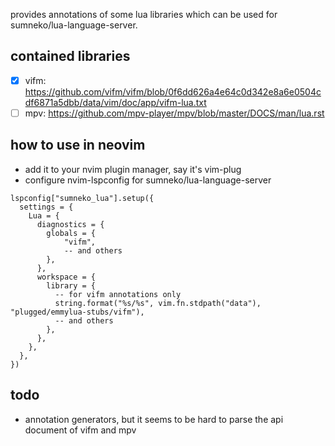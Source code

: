 provides annotations of some lua libraries which can be used for sumneko/lua-language-server.

## contained libraries
* [x] vifm: https://github.com/vifm/vifm/blob/0f6dd626a4e64c0d342e8a6e0504cdf6871a5dbb/data/vim/doc/app/vifm-lua.txt
* [ ] mpv: https://github.com/mpv-player/mpv/blob/master/DOCS/man/lua.rst

## how to use in neovim
* add it to your nvim plugin manager, say it's vim-plug
* configure nvim-lspconfig for sumneko/lua-language-server

```
lspconfig["sumneko_lua"].setup({
  settings = {
    Lua = {
      diagnostics = {
        globals = {
            "vifm",
            -- and others
        },
      },
      workspace = {
        library = {
          -- for vifm annotations only
          string.format("%s/%s", vim.fn.stdpath("data"), "plugged/emmylua-stubs/vifm"),
          -- and others
        },
      },
    },
  },
})
```

## todo
* annotation generators, but it seems to be hard to parse the api document of vifm and mpv
